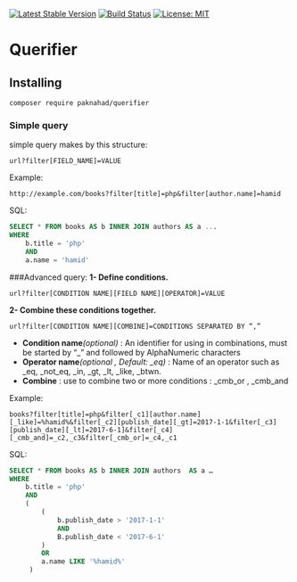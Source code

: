 [![Latest Stable Version](https://poser.pugx.org/paknahad/querifier/version)](https://packagist.org/packages/paknahad/querifier)
[![Build Status](https://travis-ci.org/paknahad/querifier.svg?branch=master)](https://travis-ci.org/paknahad/querifier)
[![License: MIT](https://img.shields.io/badge/License-MIT-blue.svg)](https://choosealicense.com/licenses/mit/)

Querifier
============

## Installing
```
composer require paknahad/querifier
```

### Simple query

simple query makes by this structure:
```http request
url?filter[FIELD_NAME]=VALUE
```
Example:
```http request
http://example.com/books?filter[title]=php&filter[author.name]=hamid
```
SQL:
```sql
SELECT * FROM books AS b INNER JOIN authors AS a ...
WHERE
    b.title = 'php'
    AND
    a.name = 'hamid'
```

###Advanced query:
**1- Define conditions.**
```http request
url?filter[CONDITION NAME][FIELD NAME][OPERATOR]=VALUE
```
**2- Combine these conditions together.**
```http request
url?filter[CONDITION NAME][COMBINE]=CONDITIONS SEPARATED BY “,”
```

- **Condition name**_(optional)_ : An identifier for using in combinations, must be started by “_”  and followed by AlphaNumeric characters
- **Operator name**_(optional , Default: \_eq)_ : Name of an operator such as _eq, _not_eq, _in, _gt, _lt, _like, _btwn.
- **Combine** : use to combine two or more conditions : _cmb_or , _cmb_and

Example:
```http request
books?filter[title]=php&filter[_c1][author.name][_like]=%hamid%&filter[_c2][publish_date][_gt]=2017-1-1&filter[_c3][publish_date][_lt]=2017-6-1]&filter[_c4][_cmb_and]=_c2,_c3&filter[_cmb_or]=_c4,_c1
```
SQL:
```sql
SELECT * FROM books AS b INNER JOIN authors  AS a …
WHERE
    b.title = 'php' 
    AND
    (
        (
            b.publish_date > '2017-1-1'
            AND
            B.publish_date < '2017-6-1'
        )
        OR
        a.name LIKE '%hamid%'
     )
```

